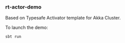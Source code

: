 ### rt-actor-demo
Based on Typesafe Activator template for Akka Cluster.

To launch the demo:
```
sbt run
```
